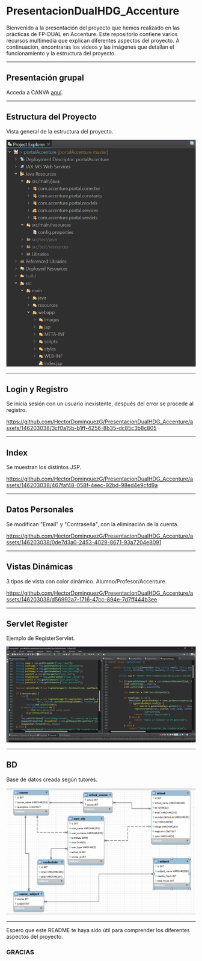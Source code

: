 # PresentacionDualHDG_Accenture

Bienvenido a la presentación del proyecto que hemos realizado en las prácticas de FP-DUAL en Accenture. Este repositorio contiene varios recursos multimedia que explican diferentes aspectos del proyecto. A continuación, encontrarás los videos y las imágenes que detallan el funcionamiento y la estructura del proyecto.

---

## Presentación grupal

Acceda a CANVA [aquí](https://www.canva.com/design/DAGGN6EK2kc/HYAimlMYs5RSJxU7h1lwqw/view?utm_content=DAGGN6EK2kc&utm_campaign=designshare&utm_medium=link&utm_source=editor).



---

## Estructura del Proyecto

Vista general de la estructura del proyecto.


<p align="center">
  <img src="https://github.com/HectorDominguezG/PresentacionDualHDG_Accenture/blob/main/estructura.png" alt="Estructura del Proyecto" width="600">
</p>

---

## Login y Registro

Se inicia sesión con un usuario inexistente, después del error se procede al registro.


https://github.com/HectorDominguezG/PresentacionDualHDG_Accenture/assets/146203038/3cf0a15b-b1ff-4256-8b35-dc85c3b8c805



---
## Index

Se muestran los distintos JSP.





https://github.com/HectorDominguezG/PresentacionDualHDG_Accenture/assets/146203038/467faf48-058f-4eec-92bd-98ed4e9cfd9a






---

## Datos Personales

Se modifican "Email" y "Contraseña", con la eliminación de la cuenta.



https://github.com/HectorDominguezG/PresentacionDualHDG_Accenture/assets/146203038/0de7d3a0-2453-4029-8671-93a7204e8091




---

## Vistas Dinámicas

3 tipos de vista con color dinámico. Alumno/Profesor/Accenture.



https://github.com/HectorDominguezG/PresentacionDualHDG_Accenture/assets/146203038/d56992a7-1716-47cc-894e-7d7ff444b3ee



---

## Servlet Register

Ejemplo de RegisterServlet.

<p align="center">
  <img src="https://github.com/HectorDominguezG/PresentacionDualHDG_Accenture/blob/main/RegisterServlet2.jpeg" alt="Servlet Register" width="600">
</p>


---

## BD

Base de datos creada según tutores.

<p align="center">
  <img src="https://github.com/HectorDominguezG/PresentacionDualHDG_Accenture/blob/main/portal_bd.png" alt="Servlet Login" width="600">
</p>

---

Espero que este README te haya sido útil para comprender los diferentes aspectos del proyecto.

### GRACIAS
